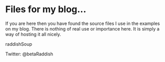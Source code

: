 # Files for my blog...
If you are here then you have found the source files I use in the examples on my blog. There is nothing of real use or importance here. It is simply a way of hosting it all nicely. 

raddishSoup

Twitter: @betaRaddish

